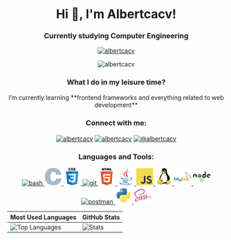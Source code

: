 <h1 align="center">Hi 👋, I'm Albertcacv!</h1>
<h3 align="center">Currently studying Computer Engineering</h3>

<p align="center"> <a href="https://twitter.com/albertcacv" target="blank"><img src="https://img.shields.io/twitter/follow/albertcacv?logo=twitter&style=for-the-badge" alt="albertcacv" /></a> </p>

<p align="center"> <img src="https://komarev.com/ghpvc/?username=albertcacv&label=Profile%20views&color=0e75b6&style=flat" alt="albertcacv" /> </p>

<h3 align="center">What I do in my leisure time?</h3> 
<p align="center"> I’m currently learning **frontend frameworks and everything related to web development** </p>

<h3 align="center">Connect with me:</h3>
<p align="center">
<a href="https://dev.to/albertcacv" target="blank"><img align="center" src="https://cdn.jsdelivr.net/npm/simple-icons@3.0.1/icons/dev-dot-to.svg" alt="albertcacv" height="30" width="40" /></a>
<a href="https://twitter.com/albertcacv" target="blank"><img align="center" src="https://raw.githubusercontent.com/rahuldkjain/github-profile-readme-generator/neutral-icons/src/images/icons/Social/twitter.svg" alt="albertcacv" height="30" width="40" /></a>
<a href="https://medium.com/@albertcacv" target="blank"><img align="center" src="https://raw.githubusercontent.com/rahuldkjain/github-profile-readme-generator/neutral-icons/src/images/icons/Social/medium.svg" alt="@albertcacv" height="30" width="40" /></a>
</p>


<h3 align="center">Languages and Tools:</h3>
<p align="center"> <a href="https://www.gnu.org/software/bash/" target="_blank"> <img src="https://www.vectorlogo.zone/logos/gnu_bash/gnu_bash-icon.svg" alt="bash" width="40" height="40"/> </a> <a href="https://www.cprogramming.com/" target="_blank"> <img src="https://raw.githubusercontent.com/devicons/devicon/master/icons/c/c-original.svg" alt="c" width="40" height="40"/> </a> <a href="https://www.w3schools.com/css/" target="_blank"> <img src="https://raw.githubusercontent.com/devicons/devicon/master/icons/css3/css3-original-wordmark.svg" alt="css3" width="40" height="40"/> </a> <a href="https://git-scm.com/" target="_blank"> <img src="https://www.vectorlogo.zone/logos/git-scm/git-scm-icon.svg" alt="git" width="40" height="40"/> </a> <a href="https://www.w3.org/html/" target="_blank"> <img src="https://raw.githubusercontent.com/devicons/devicon/master/icons/html5/html5-original-wordmark.svg" alt="html5" width="40" height="40"/> </a> <a href="https://www.java.com" target="_blank"> <img src="https://raw.githubusercontent.com/devicons/devicon/master/icons/java/java-original.svg" alt="java" width="40" height="40"/> </a> <a href="https://developer.mozilla.org/en-US/docs/Web/JavaScript" target="_blank"> <img src="https://raw.githubusercontent.com/devicons/devicon/master/icons/javascript/javascript-original.svg" alt="javascript" width="40" height="40"/> </a> <a href="https://www.linux.org/" target="_blank"> <img src="https://raw.githubusercontent.com/devicons/devicon/master/icons/linux/linux-original.svg" alt="linux" width="40" height="40"/> </a> <a href="https://www.mysql.com/" target="_blank"> <img src="https://raw.githubusercontent.com/devicons/devicon/master/icons/mysql/mysql-original-wordmark.svg" alt="mysql" width="40" height="40"/> </a> <a href="https://nodejs.org" target="_blank"> <img src="https://raw.githubusercontent.com/devicons/devicon/master/icons/nodejs/nodejs-original-wordmark.svg" alt="nodejs" width="40" height="40"/> </a> <a href="https://postman.com" target="_blank"> <img src="https://www.vectorlogo.zone/logos/getpostman/getpostman-icon.svg" alt="postman" width="40" height="40"/> </a> <a href="https://www.python.org" target="_blank"> <img src="https://raw.githubusercontent.com/devicons/devicon/master/icons/python/python-original.svg" alt="python" width="40" height="40"/> </a> <a href="https://sass-lang.com" target="_blank"> <img src="https://raw.githubusercontent.com/devicons/devicon/master/icons/sass/sass-original.svg" alt="sass" width="40" height="40"/> </a> </p>

| Most Used Languages | GitHub Stats |
| ------------------- | ------------ |
| ![Top Languages](https://github-readme-stats.vercel.app/api/top-langs?username=albertcacv&show_icons=true&locale=en&layout=compact) | ![Stats](https://github-readme-stats.vercel.app/api/?username=albertcacv&show_icons=true&hide_title=true&hide_border=true&bg_color=0d1117&text_color=f0f6fc) |


